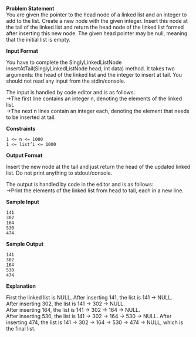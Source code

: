 **Problem Statement**  
You are given the pointer to the head node of a linked list and an integer to add to the list. Create a new node with the given integer. Insert this node at the tail of the linked list and return the head node of the linked list formed after inserting this new node. The given head pointer may be null, meaning that the initial list is empty.  
  
  
**Input Format**  
  
You have to complete the SinglyLinkedListNode insertAtTail(SinglyLinkedListNode head, int data) method. It takes two arguments: the head of the linked list and the integer to insert at tail. You should not read any input from the stdin/console.  
  
The input is handled by code editor and is as follows:  
->The first line contains an integer n, denoting the elements of the linked list.  
->The next n lines contain an integer each, denoting the element that needs to be inserted at tail.  
  
**Constraints**  
  
```` 
1 <= n <= 1000
1 <= list’i <= 1000
````  
  
**Output Format**   
  
Insert the new node at the tail and just return the head of the updated linked list. Do not print anything to stdout/console.  
    
The output is handled by code in the editor and is as follows:  
->Print the elements of the linked list from head to tail, each in a new line.  
  
**Sample Input**  
````
141
302
164
530
474
````  
  
**Sample Output**  
````
141
302
164
530
474
````
  
    

**Explanation**  
  
First the linked list is NULL. After inserting 141, the list is 141 -> NULL.  
After inserting 302, the list is 141 -> 302 -> NULL.  
After inserting 164, the list is 141 -> 302 -> 164 -> NULL.  
After inserting 530, the list is 141 -> 302 -> 164 -> 530 -> NULL. After inserting 474, the list is 141 -> 302 -> 164 -> 530 -> 474 -> NULL, which is the final list.    